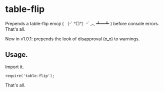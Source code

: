 # table-flip

Prepends a table-flip emoji ( （╯°□°）╯︵ ┻━┻ ) before console errors. 
That's all. 

New in v1.0.1: prepends the look of disapproval (ಠ_ಠ) to warnings.

## Usage. 

Import it. 

```
require('table-flip');
```

That's all.
